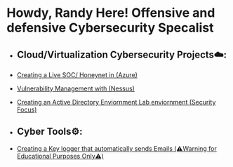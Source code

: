 <h1>Howdy, Randy Here! Offensive and defensive Cybersecurity Specalist <br/></a></h1>





- <h2> Cloud/Virtualization Cybersecurity Projects☁️:</h2>
 
- [Creating a Live SOC/ Honeynet in (Azure)](https://github.com/RandyGeorgeRKG/-Blue-Cloud-Soc)


  
- [Vulnerability Management with (Nessus)](https://github.com/RandyGeorgeRKG/Vulnerability-Management-)

- [Creating an Active Directory Enviornment Lab enviornment (Security Focus)](https://github.com/RandyGeorgeRKG/Active-Directory-Security/blob/main/README.md)



- <h2> Cyber Tools⚙️:</h2>
- [Creating a Key logger that automatically sends Emails (⚠️Warning for Educational Purposes Only⚠️)](https://github.com/RandyGeorgeRKG/KeyloggerProject/blob/main/README.md)






